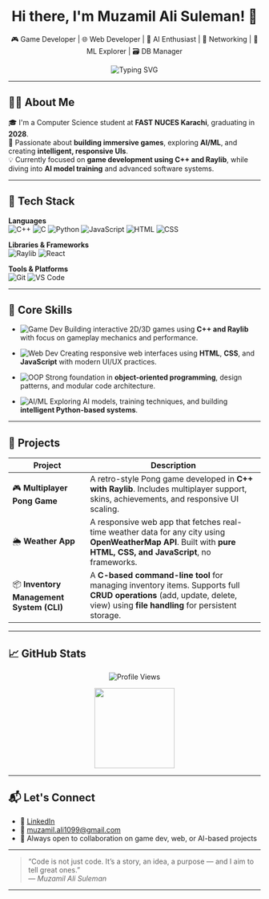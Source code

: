 
<h1 align="center">Hi there, I'm Muzamil Ali Suleman! 👋</h1>
<p align="center">
  🎮 Game Developer | 🌐 Web Developer | 🤖 AI Enthusiast | 📡 Networking | 🧠 ML Explorer | 🗃️ DB Manager
</p>

<p align="center">
  <img src="https://readme-typing-svg.herokuapp.com?font=Fira+Code&size=24&pause=1000&color=0A7EB6&center=true&width=800&lines=Aspiring+Software+Engineer;C%2B%2B+Game+Developer;AI+%26+ML+Learner;Full-Stack+Explorer" alt="Typing SVG" />
</p>

---

## 👨‍💻 About Me

🎓 I'm a Computer Science student at **FAST NUCES Karachi**, graduating in **2028**.  
🧠 Passionate about **building immersive games**, exploring **AI/ML**, and creating **intelligent, responsive UIs**.  
💡 Currently focused on **game development using C++ and Raylib**, while diving into **AI model training** and advanced software systems.

---

## 🧰 Tech Stack

**Languages**  
![C++](https://img.shields.io/badge/C++-00599C?style=for-the-badge&logo=cplusplus&logoColor=white)
![C](https://img.shields.io/badge/C-00599C?style=for-the-badge&logo=c&logoColor=white)
![Python](https://img.shields.io/badge/Python-3776AB?style=for-the-badge&logo=python&logoColor=white)
![JavaScript](https://img.shields.io/badge/JavaScript-F7DF1E?style=for-the-badge&logo=javascript&logoColor=black)
![HTML](https://img.shields.io/badge/HTML5-E34F26?style=for-the-badge&logo=html5&logoColor=white)
![CSS](https://img.shields.io/badge/CSS3-1572B6?style=for-the-badge&logo=css3&logoColor=white)

**Libraries & Frameworks**  
![Raylib](https://img.shields.io/badge/Raylib-000000?style=for-the-badge)
![React](https://img.shields.io/badge/React-20232A?style=for-the-badge&logo=react&logoColor=61DAFB)

**Tools & Platforms**  
![Git](https://img.shields.io/badge/Git-F05032?style=for-the-badge&logo=git&logoColor=white)
![VS Code](https://img.shields.io/badge/VS%20Code-007ACC?style=for-the-badge&logo=visual-studio-code&logoColor=white)

---

## 🚀 Core Skills

- ![Game Dev](https://img.shields.io/badge/Game%20Development-FF5733?style=flat-square&logo=unity&logoColor=white)
  Building interactive 2D/3D games using **C++ and Raylib** with focus on gameplay mechanics and performance.

- ![Web Dev](https://img.shields.io/badge/Web%20Development-00BFFF?style=flat-square&logo=javascript&logoColor=white)
  Creating responsive web interfaces using **HTML**, **CSS**, and **JavaScript** with modern UI/UX practices.

- ![OOP](https://img.shields.io/badge/OOP%20Design-8E44AD?style=flat-square&logo=abstract&logoColor=white)
  Strong foundation in **object-oriented programming**, design patterns, and modular code architecture.

- ![AI/ML](https://img.shields.io/badge/AI%20%26%20ML-2ECC71?style=flat-square&logo=tensorflow&logoColor=white)
  Exploring AI models, training techniques, and building **intelligent Python-based systems**.

---

## 🔧 Projects

| Project | Description |
|--------|-------------|
| 🎮 **Multiplayer Pong Game** | A retro-style Pong game developed in **C++ with Raylib**. Includes multiplayer support, skins, achievements, and responsive UI scaling. |
| 🌦️ **Weather App** | A responsive web app that fetches real-time weather data for any city using **OpenWeatherMap API**. Built with **pure HTML, CSS, and JavaScript**, no frameworks. |
| 📦 **Inventory Management System (CLI)** | A **C-based command-line tool** for managing inventory items. Supports full **CRUD operations** (add, update, delete, view) using **file handling** for persistent storage. |

---

## 📈 GitHub Stats

<p align="center">
  <img src="https://komarev.com/ghpvc/?username=MUZAMILALISULEMAN&label=Profile%20views&color=0e75b6&style=flat" alt="Profile Views" />
</p>

<p align="center">
  <img src="https://github-readme-stats.vercel.app/api?username=MUZAMILALISULEMAN&show_icons=true&theme=default" height="160" />
</p>

---

## 📬 Let's Connect

- 💼 [LinkedIn](https://www.linkedin.com/in/your-linkedin-profile/)  
- 📧 [muzamil.ali1099@gmail.com](mailto:muzamil.ali1099@gmail.com)  
- 🤝 Always open to collaboration on game dev, web, or AI-based projects

---

> “Code is not just code. It’s a story, an idea, a purpose — and I aim to tell great ones.”  
> — *Muzamil Ali Suleman*

---
